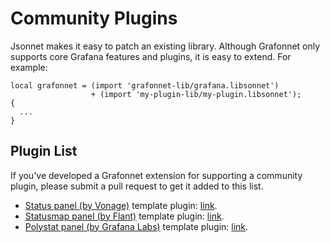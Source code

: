 # Community Plugins

Jsonnet makes it easy to patch an existing library. Although Grafonnet only
supports core Grafana features and plugins, it is easy to extend. For example:

```jsonnet
local grafonnet = (import 'grafonnet-lib/grafana.libsonnet')
                  + (import 'my-plugin-lib/my-plugin.libsonnet');
{
  ...
}
```

## Plugin List

If you've developed a Grafonnet extension for supporting a community plugin,
please submit a pull request to get it added to this list.

* [Status panel (by Vonage)](https://grafana.com/grafana/plugins/vonage-status-panel) template plugin: [link](https://github.com/DifferentialOrange/grafonnet-status-panel).
* [Statusmap panel (by Flant)](https://grafana.com/grafana/plugins/flant-statusmap-panel) template plugin: [link](https://github.com/blablacar/grafonnet-lib-plugins).
* [Polystat panel (by Grafana Labs)](https://grafana.com/grafana/plugins/grafana-polystat-panel) template plugin: [link](https://github.com/thelastpickle/grafonnet-polystat-panel).
